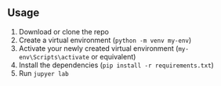 ## Usage

1. Download or clone the repo
2. Create a virtual environment (`python -m venv my-env`)
3. Activate your newly created virtual environment (`my-env\Scripts\activate` or equivalent)
4. Install the dependencies (`pip install -r requirements.txt`)
5. Run `jupyer lab`